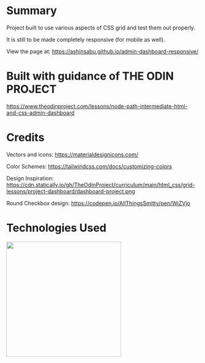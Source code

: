 # Summary
Project built to use various aspects of CSS grid and test them out properly. 

It is still to be made completely responsive (for mobile as well).

View the page at: https://ashinsabu.github.io/admin-dashboard-responsive/

# Built with guidance of THE ODIN PROJECT

https://www.theodinproject.com/lessons/node-path-intermediate-html-and-css-admin-dashboard

# Credits
Vectors and icons: https://materialdesignicons.com/

Color Schemes: https://tailwindcss.com/docs/customizing-colors

Design Inspiration: https://cdn.statically.io/gh/TheOdinProject/curriculum/main/html_css/grid-lessons/project-dashboard/dashboard-project.png

Round Checkbox design: https://codepen.io/AllThingsSmitty/pen/WjZVjo

# Technologies Used
<img src="https://user-images.githubusercontent.com/38109596/173184290-471481d8-a94b-4fca-97bb-192cdd37105a.png" width="300">
